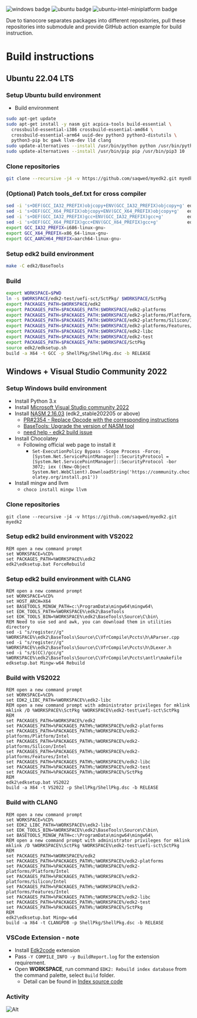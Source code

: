![windows badge](https://github.com/saqwed/myedk2/actions/workflows/windows.yml/badge.svg?branch=master)
![ubuntu badge](https://github.com/saqwed/myedk2/actions/workflows/ubuntu.yml/badge.svg?branch=master)
![ubuntu-intel-miniplatform badge](https://github.com/saqwed/myedk2/actions/workflows/ubuntu-intel-miniplatform.yml/badge.svg?branch=master)

Due to tianocore separates packages into different repositories, pull these repositories into submodule and provide GitHub action example for build instruction.

<!--more-->

# Build instructions

## Ubuntu 22.04 LTS

### Setup Ubuntu build environment

- Build environment

```bash
sudo apt-get update
sudo apt-get install -y nasm git acpica-tools build-essential \
  crossbuild-essential-i386 crossbuild-essential-amd64 \
  crossbuild-essential-arm64 uuid-dev python3 python3-distutils \
  python3-pip bc gawk llvm-dev lld clang
sudo update-alternatives --install /usr/bin/python python /usr/bin/python3 10
sudo update-alternatives --install /usr/bin/pip pip /usr/bin/pip3 10
```

### Clone repositories

```bash
git clone --recursive -j4 -v https://github.com/saqwed/myedk2.git myedk2
```

### (Optional) Patch tools_def.txt for cross compiler

```bash
sed -i 's+DEF(GCC_IA32_PREFIX)objcopy+ENV(GCC_IA32_PREFIX)objcopy+g' edk2/BaseTools/Conf/tools_def.template
sed -i 's+DEF(GCC_X64_PREFIX)objcopy+ENV(GCC_X64_PREFIX)objcopy+g'   edk2/BaseTools/Conf/tools_def.template
sed -i 's+DEF(GCC_IA32_PREFIX)gcc+ENV(GCC_IA32_PREFIX)gcc+g'         edk2/BaseTools/Conf/tools_def.template
sed -i 's+DEF(GCC_X64_PREFIX)gcc+ENV(GCC_X64_PREFIX)gcc+g'           edk2/BaseTools/Conf/tools_def.template
export GCC_IA32_PREFIX=i686-linux-gnu-
export GCC_X64_PREFIX=x86_64-linux-gnu-
export GCC_AARCH64_PREFIX=aarch64-linux-gnu-
```

### Setup edk2 build environment

```bash
make -C edk2/BaseTools
```

### Build

```bash
export WORKSPACE=$PWD
ln -s $WORKSPACE/edk2-test/uefi-sct/SctPkg/ $WORKSPACE/SctPkg
export PACKAGES_PATH=$WORKSPACE/edk2
export PACKAGES_PATH=$PACKAGES_PATH:$WORKSPACE/edk2-platforms
export PACKAGES_PATH=$PACKAGES_PATH:$WORKSPACE/edk2-platforms/Platform/Intel
export PACKAGES_PATH=$PACKAGES_PATH:$WORKSPACE/edk2-platforms/Silicon/Intel
export PACKAGES_PATH=$PACKAGES_PATH:$WORKSPACE/edk2-platforms/Features/Intel
export PACKAGES_PATH=$PACKAGES_PATH:$WORKSPACE/edk2-libc
export PACKAGES_PATH=$PACKAGES_PATH:$WORKSPACE/edk2-test
export PACKAGES_PATH=$PACKAGES_PATH:$WORKSPACE/SctPkg
source edk2/edksetup.sh
build -a X64 -t GCC -p ShellPkg/ShellPkg.dsc -b RELEASE
```

## Windows + Visual Studio Community 2022

### Setup Windows build environment

- Install Python 3.x
- Install [Microsoft Visual Studio community 2022](https://aka.ms/vs/17/release/vs_community.exe)
- Install [NASM 2.16.03](https://www.nasm.us/pub/nasm/releasebuilds/2.16.03/win64/nasm-2.16.03-win64.zip) (edk2_stable202205 or above)
  - [PR#2354 - Replace Opcode with the corresponding instructions](https://github.com/tianocore/edk2/pull/2354)
  - [BaseTools: Upgrade the version of NASM tool](https://github.com/tianocore/edk2/commit/6a890db161cd6d378bec3499a1e774db3f5a27a7)
  - [need help - edk2 build issue](https://edk2.groups.io/g/devel/topic/90276518)
- Install Chocolatey
  - Following official web page to install it
    - `Set-ExecutionPolicy Bypass -Scope Process -Force; [System.Net.ServicePointManager]::SecurityProtocol = [System.Net.ServicePointManager]::SecurityProtocol -bor 3072; iex ((New-Object System.Net.WebClient).DownloadString('https://community.chocolatey.org/install.ps1'))`
- Install mingw and llvm
  - `choco install mingw llvm`

### Clone repositories

```batch
git clone --recursive -j4 -v https://github.com/saqwed/myedk2.git myedk2
```

### Setup edk2 build environment with VS2022

```batch
REM open a new command prompt
set WORKSPACE=%CD%
set PACKAGES_PATH=%WORKSPACE%\edk2
edk2\edksetup.bat ForceRebuild
```

### Setup edk2 build environment with CLANG

```batch
REM open a new command prompt
set WORKSPACE=%CD%
set HOST_ARCH=X64
set BASETOOLS_MINGW_PATH=c:\ProgramData\mingw64\mingw64\
set EDK_TOOLS_PATH=%WORKSPACE%\edk2\BaseTools
set EDK_TOOLS_BIN=%WORKSPACE%\edk2\BaseTools\Source\C\bin\
REM Need to use sed and awk, you can download them in utilities directory
sed -i "s/register//g" %WORKSPACE%\edk2\BaseTools\Source\C\VfrCompile\Pccts\h\AParser.cpp
sed -i "s/register//g" %WORKSPACE%\edk2\BaseTools\Source\C\VfrCompile\Pccts\h\DLexer.h
sed -i "s/$(CC)/gcc/g" %WORKSPACE%\edk2\BaseTools\Source\C\VfrCompile\Pccts\antlr\makefile
edksetup.bat Mingw-w64 Rebuild
```

### Build with VS2022

```batch
REM open a new command prompt
set WORKSPACE=%CD%
set EDK2_LIBC_PATH=%WORKSPACE%\edk2-libc
REM open a new command prompt with administrator privileges for mklink
mklink /D %WORKSPACE%\SctPkg %WORKSPACE%\edk2-test\uefi-sct\SctPkg
REM
set PACKAGES_PATH=%WORKSPACE%/edk2
set PACKAGES_PATH=%PACKAGES_PATH%;%WORKSPACE%/edk2-platforms
set PACKAGES_PATH=%PACKAGES_PATH%;%WORKSPACE%/edk2-platforms/Platform/Intel
set PACKAGES_PATH=%PACKAGES_PATH%;%WORKSPACE%/edk2-platforms/Silicon/Intel
set PACKAGES_PATH=%PACKAGES_PATH%;%WORKSPACE%/edk2-platforms/Features/Intel
set PACKAGES_PATH=%PACKAGES_PATH%;%WORKSPACE%/edk2-libc
set PACKAGES_PATH=%PACKAGES_PATH%;%WORKSPACE%/edk2-test
set PACKAGES_PATH=%PACKAGES_PATH%;%WORKSPACE%/SctPkg
REM
edk2\edksetup.bat VS2022
build -a X64 -t VS2022 -p ShellPkg/ShellPkg.dsc -b RELEASE
```

### Build with CLANG

```batch
REM open a new command prompt
set WORKSPACE=%CD%
set EDK2_LIBC_PATH=%WORKSPACE%\edk2-libc
set EDK_TOOLS_BIN=%WORKSPACE%\edk2\BaseTools\Source\C\bin\
set BASETOOLS_MINGW_PATH=c:\ProgramData\mingw64\mingw64\
REM open a new command prompt with administrator privileges for mklink
mklink /D %WORKSPACE%\SctPkg %WORKSPACE%\edk2-test\uefi-sct\SctPkg
REM
set PACKAGES_PATH=%WORKSPACE%/edk2
set PACKAGES_PATH=%PACKAGES_PATH%;%WORKSPACE%/edk2-platforms
set PACKAGES_PATH=%PACKAGES_PATH%;%WORKSPACE%/edk2-platforms/Platform/Intel
set PACKAGES_PATH=%PACKAGES_PATH%;%WORKSPACE%/edk2-platforms/Silicon/Intel
set PACKAGES_PATH=%PACKAGES_PATH%;%WORKSPACE%/edk2-platforms/Features/Intel
set PACKAGES_PATH=%PACKAGES_PATH%;%WORKSPACE%/edk2-libc
set PACKAGES_PATH=%PACKAGES_PATH%;%WORKSPACE%/edk2-test
set PACKAGES_PATH=%PACKAGES_PATH%;%WORKSPACE%/SctPkg
REM
edk2\edksetup.bat Mingw-w64
build -a X64 -t CLANGPDB -p ShellPkg/ShellPkg.dsc -b RELEASE
```

### VSCode Extension - note

- Install [Edk2code](https://marketplace.visualstudio.com/items?itemName=intel-corporation.edk2code) extension
- Pass `-Y COMPILE_INFO -y BuildReport.log` for the extension requirement.
- Open **WORKSPACE**, run command `EDK2: Rebuild index database` from the command palette, select `Build` folder.
  - Detail can be found in [Index source code](https://github.com/intel/Edk2Code/wiki/Index-source-code)

### Activity

![Alt](https://repobeats.axiom.co/api/embed/f453d58c114a98896a478023233940d0db153ceb.svg "Repobeats analytics image")
